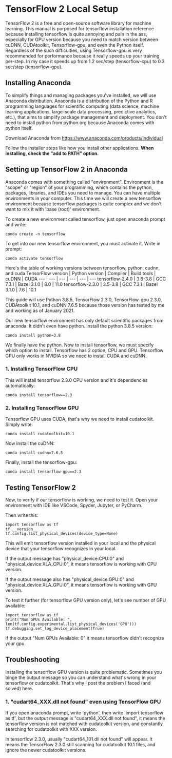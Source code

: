 # TensorFlow 2 Local Setup
TensorFlow 2 is a free and open-source software library for machine learning. This manual is purposed for tensorflow installation reference because installing tensorflow is quite annoying and pain in the ass, especially for GPU version because you need to match version between cuDNN, CUDAtoolkit, Tensorflow-gpu, and even the Python itself. Regardless of the such difficulties, using Tensorflow-gpu is very recommended for performance because it really speeds up your training per-step. In my case it speeds up from 1.2 sec/step (tensorflow-cpu) to 0.3 sec/step (tensorflow-gpu).

## Installing Anaconda
To simplify things and managing packages you've installed, we will use Anaconda distribution. Anaconda is a distribution of the Python and R programming languages for scientific computing (data science, machine learning applications, large-scale data processing, predictive analytics, etc.), that aims to simplify package management and deployment. You don't need to install python from python.org because Anaconda comes with python itself.

Download Anaconda from https://www.anaconda.com/products/individual

Follow the installer steps like how you install other applications. **When installing,  check the "add to PATH" option.**

## Setting up TensorFlow 2 in Anaconda
Anaconda comes with something called "environment". Environment is the "scope" or "region" of your programming, which contains the python, packages, libraries, and IDEs you need to manage. You can have multiple environments in your computer. This time we will create a new tensorflow environment because tensorflow packages is quite complex and we don't want to mix it with 'base (root)' environment.

To create a new environment called tensorflow, just open anaconda prompt and write:

    conda create -n tensorflow
To get into our new tensorflow environment, you must activate it. Write in prompt:

    conda activate tensorflow
Here's the table of working versions between tensorflow, python, cudnn, and cuda
TensorFlow version | Python version	| Compiler | Build tools | cuDNN | CUDA
 --- | --- | --- | --- | --- | ---
tensorflow-2.4.0 | 3.6-3.8 | GCC 7.3.1 | Bazel 3.1.0 | 8.0 | 11.0
tensorflow-2.3.0 | 3.5-3.8 | GCC 7.3.1 | Bazel 3.1.0 | 7.6 | 10.1

This guide will use Python 3.8.5, TensorFlow 2.3.0, TensorFlow-gpu 2.3.0, CUDAtoolkit 10.1, and cuDNN 7.6.5 because those version has tested by me and working as of January 2021.

Our new tensorflow environment has only default scientific packages from anaconda. It didn't even have python. Install the python 3.8.5 version:

    conda install python=3.8
We finally have the python. Now to install tensorflow, we must specify which option to install. Tensorflow has 2 option, CPU and GPU. Tensorflow GPU only works in NVIDIA so we need to install CUDA and cuDNN.

### 1. Installing TensorFlow CPU
This will install tensorflow 2.3.0 CPU version and it's dependencies automatically:

    conda install tensorflow==2.3

### 2. Installing TensorFlow GPU
Tensorflow GPU uses CUDA, that's why we need to install cudatoolkit. Simply write:

    conda install cudatoolkit=10.1
Now install the cuDNN:

    conda install cudnn=7.6.5

Finally, install the tensorflow-gpu:

    conda install tensorflow-gpu==2.3

## Testing TensorFlow 2
Now, to verify if our tensorflow is working, we need to test it. Open your environment with IDE like VSCode, Spyder, Jupyter, or PyCharm.

Then write this:

    import tensorflow as tf
    tf.__version__
    tf.config.list_physical_devices(device_type=None)
This will emit tensorflow version installed in your local and the physical device that your tensorflow recognizes in your local.

If the output message has "physical_device:CPU:0" and "physical_device:XLA_CPU:0", it means tensorflow is working with CPU version.

If the output message also has "physical_device:GPU:0" and "physical_device:XLA_GPU:0", it means tensorflow is working with GPU version.

To test it further (for tensorflow GPU version only), let's see number of GPU available:

    import tensorflow as tf
    print("Num GPUs Available: ", len(tf.config.experimental.list_physical_devices('GPU')))
    tf.debugging.set_log_device_placement(True)
If the output "Num GPUs Available: 0" it means tensorflow didn't recognize your gpu.

## Troubleshooting
Installing the tensorflow GPU version is quite problematic. Sometimes you binge the output message so you can understand what's wrong in your tensorflow or cudatoolkit. That's why I post the problem I faced (and solved) here.

### 1. "cudart64_XXX.dll not found" even using TensorFlow GPU
If you open anaconda prompt, write 'python', then write 'import tensorflow as tf', but the output message is "cudart64_XXX.dll not found", it means the tensorflow version is not matched with cudatoolkit version, and constantly searching for cudatoolkit with XXX version.

In tensorflow 2.3.0, usually "cudart64_101.dll not found" will appear. It means the TensorFlow 2.3.0 still scanning for cudatoolkit 10.1 files, and ignore the newer cudatoolkit versions.
